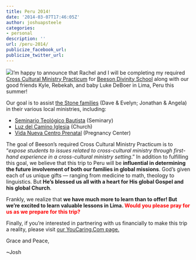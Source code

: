 ```yaml
---
title: Peru 2014!
date: '2014-03-07T17:46:05Z'
author: joshuapsteele
categories:
- personal
description: ''
url: /peru-2014/
publicize_facebook_url:
publicize_twitter_url:
---
```

[![](http://afc726434ed5e9fb25d7-167fb5fa80ab95bdc8384d427ef6a062.r6.cf1.rackcdn.com/e1a5366a-4bc0-410e-b2a7-f7c40c65b852_profile.jpg)](http://www.youcaring.com/mission-trip-fundraiser/peru-or-bust-deboer-and-steele/147648)I’m happy to announce that Rachel and I will be completing my required [Cross Cultural Ministry Practicum](http://www.beesondivinity.com/cross-culturalministrypracticums) for [Beeson Divinity School](http://www.beesondivinity.com/) along with our good friends Kyle, Rebekah, and baby Luke DeBoer in Lima, Peru this summer!

Our goal is to assist [the Stone families](http://www.abweperu.org/page_family/pagefamily.php?id=12) (Dave &amp; Evelyn; Jonathan &amp; Angela) in their various local ministries, including:

- [Seminario Teológico Bautista](http://www.stblima.org/) (Seminary)
- [Luz del Camino Iglesia](http://luzdelcaminosb.wix.com/luzdelcamino/) (Church)
- [Vida Nueva Centro Prenatal](http://www.centroprenatal.org/) (Pregnancy Center)

The goal of Beeson’s required Cross Cultural Ministry Practicum is to “*expose students to issues related to cross-cultural ministry through first-hand experience in a cross-cultural ministry setting*.” In addition to fulfilling this goal, we believe that this trip to Peru will be **influential in determining the future involvement of both our families in global missions**. God’s given each of us unique gifts — ranging from medicine to math, theology to linguistics. But **He’s blessed us all with a heart for His global Gospel and his global Church**.

Frankly, we realize that **we have much more to learn than to offer! But we’re excited to learn valuable lessons in Lima. <span style="color:#ff0000;">Would you please pray for us as we prepare for this trip?</span>**

Finally, if you’re interested in partnering with us financially to make this trip a reality, please visit [our YouCaring.Com page. ](http://www.youcaring.com/mission-trip-fundraiser/peru-or-bust-deboer-and-steele/147648)

Grace and Peace,

~Josh